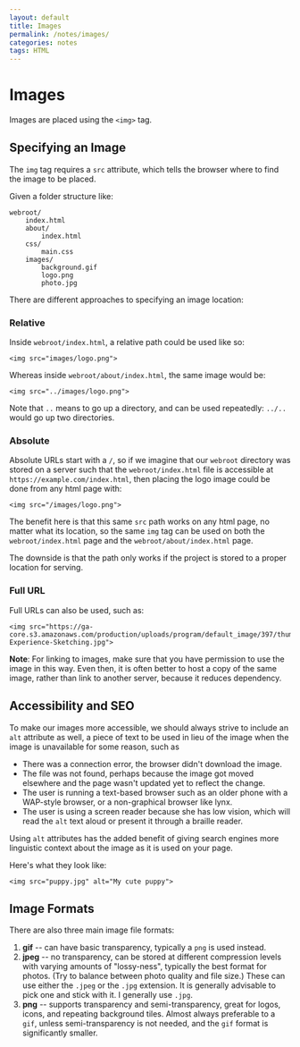 ```yaml
---
layout: default
title: Images
permalink: /notes/images/
categories: notes
tags: HTML
---
```


Images
======

Images are placed using the `<img>` tag.

Specifying an Image
-------------------

The `img` tag requires a `src` attribute, which tells the browser where to find the image to be placed.

Given a folder structure like:

	webroot/
		index.html
		about/
			index.html
		css/
			main.css
		images/
			background.gif
			logo.png
			photo.jpg

There are different approaches to specifying an image location:

### Relative

Inside `webroot/index.html`, a relative path could be used like so:

	<img src="images/logo.png">

Whereas inside `webroot/about/index.html`, the same image would be:

	<img src="../images/logo.png">

Note that `..` means to go up a directory, and can be used repeatedly: `../..` would go up two directories.

### Absolute

Absolute URLs start with a `/`, so if we imagine that our `webroot` directory was stored on a server such that the `webroot/index.html` file is accessible at `https://example.com/index.html`, then placing the logo image could be done from any html page with:

	<img src="/images/logo.png">

The benefit here is that this same `src` path works on any html page, no matter what its location, so the same `img` tag can be used on both the `webroot/index.html` page and the `webroot/about/index.html` page.

The downside is that the path only works if the project is stored to a proper location for serving.

### Full URL

Full URLs can also be used, such as:

	<img src="https://ga-core.s3.amazonaws.com/production/uploads/program/default_image/397/thumb_User-Experience-Sketching.jpg">

**Note**: For linking to images, make sure that you have permission to use the image in this way. Even then, it is often better to host a copy of the same image, rather than link to another server, because it reduces dependency.


Accessibility and SEO
---------------------

To make our images more accessible, we should always strive to include an `alt` attribute as well, a piece of text to be used in lieu of the image when the image is unavailable for some reason, such as

* There was a connection error, the browser didn't download the image.
* The file was not found, perhaps because the image got moved elsewhere and the page wasn't updated yet to reflect the change.
* The user is running a text-based browser such as an older phone with a WAP-style browser, or a non-graphical browser like lynx.
* The user is using a screen reader because she has low vision, which will read the `alt` text aloud or present it through a braille reader.

Using `alt` attributes has the added benefit of giving search engines more linguistic context about the image as it is used on your page.

Here's what they look like:

	<img src="puppy.jpg" alt="My cute puppy">


Image Formats
-------------

There are also three main image file formats:

1. **gif** -- can have basic transparency, typically a `png` is used instead.
2. **jpeg** -- no transparency, can be stored at different compression levels with varying amounts of "lossy-ness", typically the best format for photos. (Try to balance between photo quality and file size.) These can use either the `.jpeg` or the `.jpg` extension. It is generally advisable to pick one and stick with it. I generally use `.jpg`.
3. **png** -- supports transparency and semi-transparency, great for logos, icons, and repeating background tiles. Almost always preferable to a `gif`, unless semi-transparency is not needed, and the `gif` format is significantly smaller.
